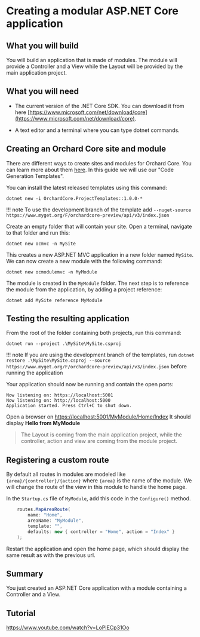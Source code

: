 # Creating a modular ASP.NET Core application

## What you will build

You will build an application that is made of modules. The module will provide a Controller and a View while the Layout will
be provided by the main application project.

## What you will need

- The current version of the .NET Core SDK. You can download it from here [https://www.microsoft.com/net/download/core](https://www.microsoft.com/net/download/core).

- A text editor and a terminal where you can type dotnet commands.

## Creating an Orchard Core site and module

There are different ways to create sites and modules for Orchard Core. You can learn more about them [here](../../templates/README.md). In this guide we will use our "Code Generation Templates".

You can install the latest released templates using this command:

```dotnet new -i OrchardCore.ProjectTemplates::1.0.0-*```

!!! note
    To use the development branch of the template add `--nuget-source https://www.myget.org/F/orchardcore-preview/api/v3/index.json`

Create an empty folder that will contain your site. Open a terminal, navigate to that folder and run this:

```dotnet new ocmvc -n MySite```

This creates a new ASP.NET MVC application in a new folder named `MySite`.
We can now create a new module with the following command:

```dotnet new ocmodulemvc -n MyModule```

The module is created in the `MyModule` folder.
The next step is to reference the module from the application, by adding a project reference:

```dotnet add MySite reference MyModule```

## Testing the resulting application

From the root of the folder containing both projects, run this command:

`dotnet run --project .\MySite\MySite.csproj`

!!! note
    If you are using the development branch of the templates, run `dotnet restore .\MySite\MySite.csproj --source https://www.myget.org/F/orchardcore-preview/api/v3/index.json` before running the application

Your application should now be running and contain the open ports:

```
Now listening on: https://localhost:5001
Now listening on: http://localhost:5000
Application started. Press Ctrl+C to shut down.
```

Open a browser on <https://localhost:5001/MyModule/Home/Index>
It should display __Hello from MyModule__

> The Layout is coming from the main application project, while the controller, action and view are coming from the module project.

## Registering a custom route

By default all routes in modules are modeled like `{area}/{controller}/{action}` where `{area}` is the name of the module.
We will change the route of the view in this module to handle the home page.

In the `Startup.cs` file of `MyModule`, add this code in the `Configure()` method.

```csharp
    routes.MapAreaRoute(
        name: "Home",
        areaName: "MyModule",
        template: "",
        defaults: new { controller = "Home", action = "Index" }
    );
```

Restart the application and open the home page, which should display the same result as with the previous url.

## Summary

You just created an ASP.NET Core application with a module containing a Controller and a View.

## Tutorial
<https://www.youtube.com/watch?v=LoPlECp31Oo>
